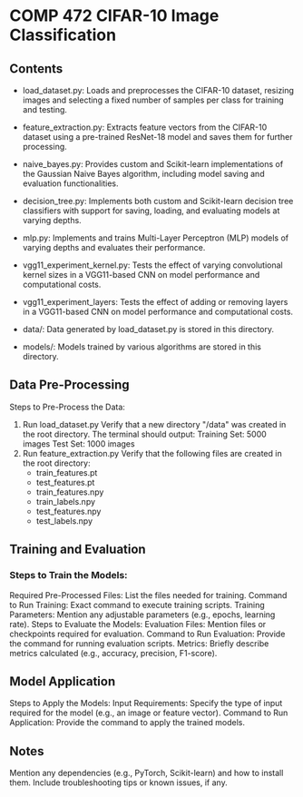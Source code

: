 # COMP 472 CIFAR-10 Image Classification
## Contents

- load_dataset.py: Loads and preprocesses the CIFAR-10 dataset, resizing images and selecting a fixed number of samples per class for training and testing.
- feature_extraction.py: Extracts feature vectors from the CIFAR-10 dataset using a pre-trained ResNet-18 model and saves them for further processing.

- naive_bayes.py: Provides custom and Scikit-learn implementations of the Gaussian Naive Bayes algorithm, including model saving and evaluation functionalities​.
- decision_tree.py: Implements both custom and Scikit-learn decision tree classifiers with support for saving, loading, and evaluating models at varying depths.
- mlp.py: Implements and trains Multi-Layer Perceptron (MLP) models of varying depths and evaluates their performance.
- vgg11_experiment_kernel.py: Tests the effect of varying convolutional kernel sizes in a VGG11-based CNN on model performance and computational costs.
- vgg11_experiment_layers: Tests the effect of adding or removing layers in a VGG11-based CNN on model performance and computational costs.

- data/: Data generated by load_dataset.py is stored in this directory.
- models/: Models trained by various algorithms are stored in this directory.

## Data Pre-Processing
Steps to Pre-Process the Data:
1. Run load_dataset.py
  Verify that a new directory "/data" was created in the root directory.
  The terminal should output:
    Training Set: 5000 images
    Test Set: 1000 images
2. Run feature_extraction.py
  Verify that the following files are created in the root directory:
    - train_features.pt
    - test_features.pt
    - train_features.npy
    - train_labels.npy
    - test_features.npy
    - test_labels.npy

## Training and Evaluation
### Steps to Train the Models:
Required Pre-Processed Files:
List the files needed for training.
Command to Run Training:
Exact command to execute training scripts.
Training Parameters:
Mention any adjustable parameters (e.g., epochs, learning rate).
Steps to Evaluate the Models:
Evaluation Files:
Mention files or checkpoints required for evaluation.
Command to Run Evaluation:
Provide the command for running evaluation scripts.
Metrics:
Briefly describe metrics calculated (e.g., accuracy, precision, F1-score).

## Model Application
Steps to Apply the Models:
Input Requirements:
Specify the type of input required for the model (e.g., an image or feature vector).
Command to Run Application:
Provide the command to apply the trained models.

## Notes
Mention any dependencies (e.g., PyTorch, Scikit-learn) and how to install them.
Include troubleshooting tips or known issues, if any.
